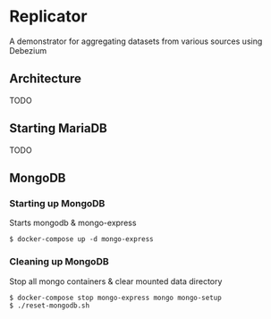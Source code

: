 # Replicator

A demonstrator for aggregating datasets from various sources using Debezium

## Architecture

TODO

## Starting MariaDB

TODO

## MongoDB

### Starting up MongoDB

Starts mongodb & mongo-express

```shell
$ docker-compose up -d mongo-express
```

### Cleaning up MongoDB

Stop all mongo containers & clear mounted data directory

```shell
$ docker-compose stop mongo-express mongo mongo-setup
$ ./reset-mongodb.sh
```
